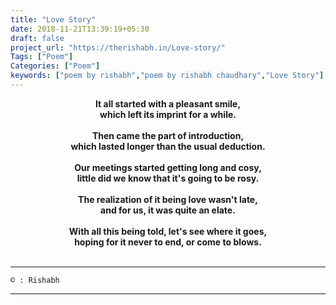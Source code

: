 ```yaml
---
title: "Love Story"
date: 2018-11-21T13:39:19+05:30
draft: false
project_url: "https://therishabh.in/Love-story/"
Tags: ["Poem"]
Categories: ["Poem"]
keywords: ["poem by rishabh","poem by rishabh chaudhary","Love Story"]
---
```



<center><b>
It all started with a pleasant smile,<br>
which left its imprint for a while.<br><br>
Then came the part of introduction,<br>
which lasted longer than the usual deduction.<br><br>
Our meetings started getting long and cosy,<br>
little did we know that it's going to be rosy.<br><br>
The realization of it being love wasn't late,<br>
and for us, it was quite an elate.<br><br>
With all this being told, let's see where it goes,<br>
hoping for it never to end, or come to blows.<br><br>
</b></center>

___________________________________________
```
© : Rishabh
```

___________________________________________
